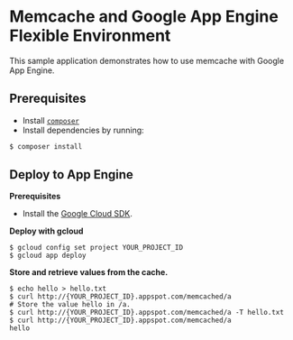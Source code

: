 # Memcache and Google App Engine Flexible Environment

This sample application demonstrates how to use memcache with Google App Engine.

## Prerequisites

- Install [`composer`](https://getcomposer.org)
- Install dependencies by running:

```sh
$ composer install
```

## Deploy to App Engine

**Prerequisites**

- Install the [Google Cloud SDK](https://developers.google.com/cloud/sdk/).

**Deploy with gcloud**

```
$ gcloud config set project YOUR_PROJECT_ID
$ gcloud app deploy
```

**Store and retrieve values from the cache.**

```
$ echo hello > hello.txt
$ curl http://{YOUR_PROJECT_ID}.appspot.com/memcached/a
# Store the value hello in /a.
$ curl http://{YOUR_PROJECT_ID}.appspot.com/memcached/a -T hello.txt
$ curl http://{YOUR_PROJECT_ID}.appspot.com/memcached/a
hello
```